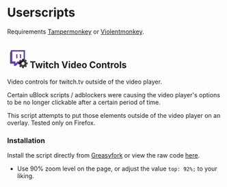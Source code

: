 
# Userscripts
Requirements [Tampermonkey](https://www.tampermonkey.net/) or [Violentmonkey](https://violentmonkey.github.io/).


## ![alt text][logo] Twitch Video Controls
[logo]: https://raw.githubusercontent.com/trinlol/Userscripts/main/twitch-video-controls.png "Logo Title Text 2"

Video controls for twitch.tv outside of the video player.

Certain uBlock scripts / adblockers were causing the video player's options to be no longer clickable after a certain period of time. 

This script attempts to put those elements outside of the video player on an overlay. Tested only on Firefox.

### Installation

    
Install the script directly from [Greasyfork](https://greasyfork.org/en/scripts/483649-twitch-video-controls) or view the raw code [here](https://raw.githubusercontent.com/trinlol/Userscripts/main/twitch-video-controls.js).

- Use 90% zoom level on the page, or adjust the value `top: 92%;` to your liking.


  
